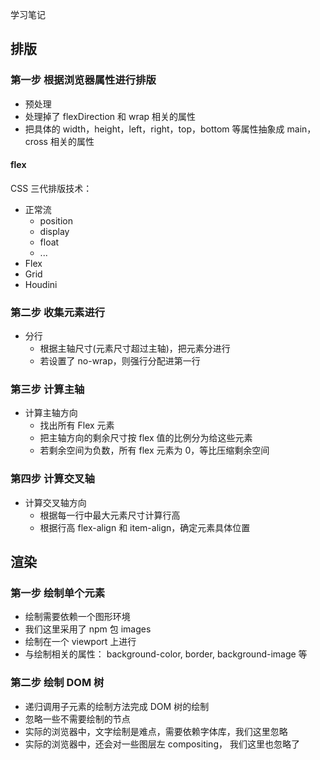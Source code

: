 学习笔记

## 排版

### 第一步 根据浏览器属性进行排版

- 预处理
- 处理掉了 flexDirection 和 wrap 相关的属性
- 把具体的 width，height，left，right，top，bottom 等属性抽象成 main，cross 相关的属性

#### flex

CSS 三代排版技术：

- 正常流
  - position
  - display
  - float
  - ...
- Flex
- Grid
- Houdini


### 第二步 收集元素进行

- 分行
  - 根据主轴尺寸(元素尺寸超过主轴)，把元素分进行
  - 若设置了 no-wrap，则强行分配进第一行


### 第三步 计算主轴

- 计算主轴方向
  - 找出所有 Flex 元素
  - 把主轴方向的剩余尺寸按 flex 值的比例分为给这些元素
  - 若剩余空间为负数，所有 flex 元素为 0，等比压缩剩余空间

### 第四步 计算交叉轴

- 计算交叉轴方向
  - 根据每一行中最大元素尺寸计算行高
  - 根据行高 flex-align 和 item-align，确定元素具体位置


## 渲染

### 第一步 绘制单个元素

- 绘制需要依赖一个图形环境
- 我们这里采用了 npm 包 images
- 绘制在一个 viewport 上进行
- 与绘制相关的属性： background-color, border, background-image 等

### 第二步 绘制 DOM 树

- 递归调用子元素的绘制方法完成 DOM 树的绘制
- 忽略一些不需要绘制的节点
- 实际的浏览器中，文字绘制是难点，需要依赖字体库，我们这里忽略
- 实际的浏览器中，还会对一些图层左 compositing， 我们这里也忽略了